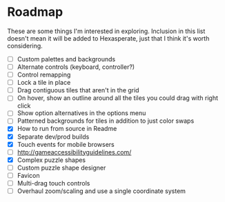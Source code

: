 # Roadmap

These are some things I'm interested in exploring. Inclusion in this list doesn't mean it will be added to Hexasperate, just that I think it's worth considering.

- [ ] Custom palettes and backgrounds
- [ ] Alternate controls (keyboard, controller?)
- [ ] Control remapping
- [ ] Lock a tile in place
- [ ] Drag contiguous tiles that aren't in the grid
- [ ] On hover, show an outline around all the tiles you could drag with right click
- [ ] Show option alternatives in the options menu
- [ ] Patterned backgrounds for tiles in addition to just color swaps
- [x] How to run from source in Readme
- [x] Separate dev/prod builds
- [x] Touch events for mobile browsers
- [ ] http://gameaccessibilityguidelines.com/
- [x] Complex puzzle shapes
- [ ] Custom puzzle shape designer
- [ ] Favicon
- [ ] Multi-drag touch controls
- [ ] Overhaul zoom/scaling and use a single coordinate system
